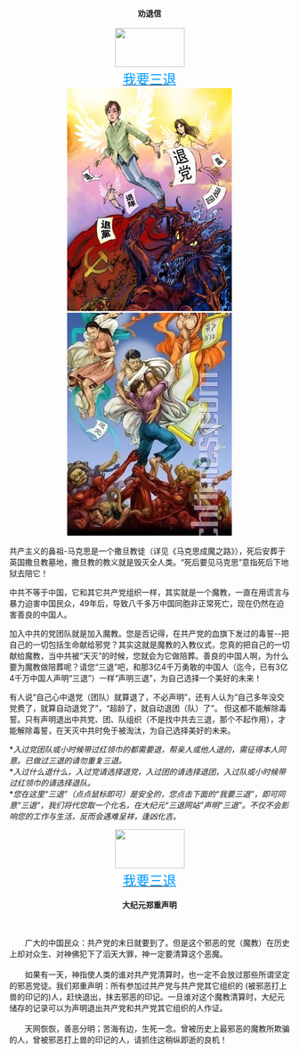<div align=center><b>劝退信</b></div><br>

<div align=center><img src="https://www.spiritrockshop.com/images/hello_pointing_finger.gif" height="70" width="125"/></div>
<div align=center><a href="/santuiconfirm1.md"><font color=#0099ff background=#d3d3d3 size=5 face="黑体">我要三退</font></a></div>
<div align="center"><img  src="/03.jpg"/><img  src="/04.jpg"/> </div>    

共产主义的鼻祖-马克思是一个撒旦教徒（详见《马克思成魔之路》），死后安葬于英国撒旦教墓地，撒旦教的教义就是毁灭全人类。“死后要见马克思”意指死后下地狱去陪它！    

 中共不等于中国，它和其它共产党组织一样，其实就是一个魔教，一直在用谎言与暴力迫害中国民众，49年后，导致八千多万中国同胞非正常死亡，现在仍然在迫害善良的中国人。    
 
加入中共的党团队就是加入魔教。您是否记得，在共产党的血旗下发过的毒誓--把自己的一切包括生命献给邪党？其实这就是魔教的入教仪式，您真的把自己的一切献给魔教，当中共被“天灭”的时候，您就会为它做陪葬。善良的中国人啊，为什么要为魔教做陪葬呢？请您“三退”吧，和那3亿4千万勇敢的中国人（迄今，已有3亿4千万中国人声明“三退”）一样“声明三退”，为自己选择一个美好的未来！    
 
有人说“自己心中退党（团队）就算退了，不必声明”，还有人认为“自己多年没交党费了，就算自动退党了”，“超龄了，就自动退团（队）了”。 但这都不能解除毒誓。只有声明退出中共党、团、队组织（不是找中共去三退，那个不起作用），才能解除毒誓，在天灭中共时免于被淘汰，为自己选择美好的未来。

**入过党团队或小时候带过红领巾的都需要退，帮亲人或他人退的，需征得本人同意。已做过三退的请勿重复三退。*   
**入过什么退什么，入过党请选择退党，入过团的请选择退团，入过队或小时候带过红领巾的请选择退队。*    
**您在这里“三退”（点点鼠标即可）是安全的，您点击下面的“我要三退”，即可同意“三退”，我们将代您取一个化名，在大纪元“三退网站”声明“三退”。不仅不会影响您的工作与生活，反而会遇难呈祥，逢凶化吉。*

<div align=center><img src="https://www.spiritrockshop.com/images/hello_pointing_finger.gif" height="70" width="125"/></div>
<div align=center><a href="/santuiconfirm1.md"><font color=#0099ff background=#d3d3d3 size=5 face="黑体">我要三退</font></a></div>
<br>
<div align=center><b>大纪元郑重声明</b></div><br>
<br>

　　广大的中国民众：共产党的末日就要到了。但是这个邪恶的党（魔教）在历史上却对众生、对神佛犯下了滔天大罪，神一定要清算这个恶魔。 
<br><br>
　　如果有一天，神指使人类的谁对共产党清算时，也一定不会放过那些所谓坚定的邪恶党徒。我们郑重声明：所有参加过共产党与共产党其它组织的 (被邪恶打上兽的印记的)人，赶快退出，抹去邪恶的印记。一旦谁对这个魔教清算时，大纪元储存的记录可以为声明退出共产党和共产党其它组织的人作证。 
<br><br>
　　天网恢恢，善恶分明；苦海有边，生死一念。曾被历史上最邪恶的魔教所欺骗的人，曾被邪恶打上兽的印记的人，请抓住这稍纵即逝的良机！ 
<br><br>


